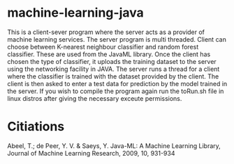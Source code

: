 # machine-learning-java
This is a client-sever program where the server acts as a provider of machine learning services. The server program is multi threaded. 
Client can choose between K-nearest neighbour classifier and random forest classifier. These are used from the JavaML library. Once the client has chosen the type of classifier, it uploads the training dataset to the server using the networking facility in JAVA.
The server runs a thread for a client where the classifier is trained with the dataset provided by the client. The client is then asked to enter a test data for prediction by the model trained in the server.
If you wish to compile the program again run the toRun.sh file  in linux distros after giving the necessary exceute permissions.

# Citiations
Abeel, T.; de Peer, Y. V. & Saeys, Y. Java-ML: A Machine Learning Library, Journal of Machine Learning Research, 2009, 10, 931-934

